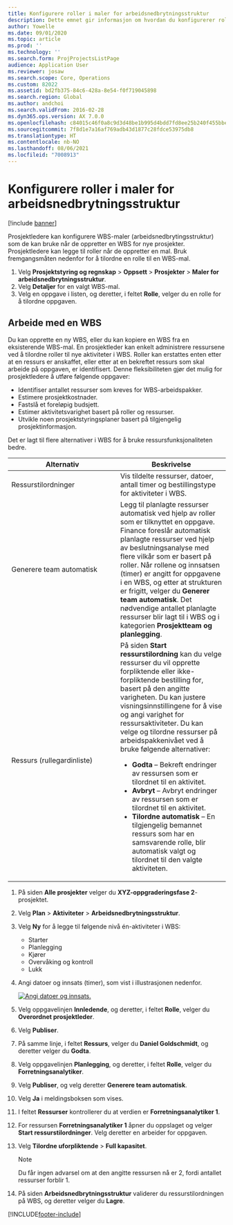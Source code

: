 ```yaml
---
title: Konfigurere roller i maler for arbeidsnedbrytningsstruktur
description: Dette emnet gir informasjon om hvordan du konfigurerer rolleinformasjon i maler for arbeidsnedbrytingsstruktur.
author: Yowelle
ms.date: 09/01/2020
ms.topic: article
ms.prod: ''
ms.technology: ''
ms.search.form: ProjProjectsListPage
audience: Application User
ms.reviewer: josaw
ms.search.scope: Core, Operations
ms.custom: 82022
ms.assetid: bd2fb375-84c6-428a-8e54-f0f719045898
ms.search.region: Global
ms.author: andchoi
ms.search.validFrom: 2016-02-28
ms.dyn365.ops.version: AX 7.0.0
ms.openlocfilehash: c84015c46f0a8c9d3d48be1b995d4bdd7fd8ee25b240f455bbe2031f42adc0f5
ms.sourcegitcommit: 7f8d1e7a16af769adb43d1877c28fdce53975db8
ms.translationtype: HT
ms.contentlocale: nb-NO
ms.lasthandoff: 08/06/2021
ms.locfileid: "7008913"
---
```

# <a name="set-up-roles-on-work-breakdown-structure-templates"></a>Konfigurere roller i maler for arbeidsnedbrytningsstruktur

[!include [banner](../includes/banner.md)]

Prosjektledere kan konfigurere WBS-maler (arbeidsnedbrytingsstruktur) som de kan bruke når de oppretter en WBS for nye prosjekter. Prosjektledere kan legge til roller når de oppretter en mal. Bruk fremgangsmåten nedenfor for å tilordne en rolle til en WBS-mal.

1. Velg **Prosjektstyring og regnskap** > **Oppsett** > **Prosjekter** > **Maler for arbeidsnedbrytningsstruktur**.
2. Velg **Detaljer** for en valgt WBS-mal.
3. Velg en oppgave i listen, og deretter, i feltet **Rolle**, velger du en rolle for å tilordne oppgaven.

## <a name="work-with-a-wbs"></a>Arbeide med en WBS

Du kan opprette en ny WBS, eller du kan kopiere en WBS fra en eksisterende WBS-mal. En prosjektleder kan enkelt administrere ressursene ved å tilordne roller til nye aktiviteter i WBS. Roller kan erstattes enten etter at en ressurs er anskaffet, eller etter at en bekreftet ressurs som skal arbeide på oppgaven, er identifisert. Denne fleksibiliteten gjør det mulig for prosjektledere å utføre følgende oppgaver:

- Identifiser antallet ressurser som kreves for WBS-arbeidspakker.
- Estimere prosjektkostnader.
- Fastslå et foreløpig budsjett.
- Estimer aktivitetsvarighet basert på roller og ressurser.
- Utvikle noen prosjektstyringsplaner basert på tilgjengelig prosjektinformasjon.

Det er lagt til flere alternativer i WBS for å bruke ressursfunksjonaliteten bedre.

<table>
<colgroup>
<col width="50%" />
<col width="50%" />
</colgroup>
<thead>
<tr class="header">
<th>Alternativ</th>
<th>Beskrivelse</th>
</tr>
</thead>
<tbody>
<tr class="odd">
<td>Ressurstilordninger</td>
<td>Vis tildelte ressurser, datoer, antall timer og bestillingstype for aktiviteter i WBS.</td>
</tr>
<tr class="even">
<td>Generere team automatisk</td>
<td>Legg til planlagte ressurser automatisk ved hjelp av roller som er tilknyttet en oppgave. Finance foreslår automatisk planlagte ressurser ved hjelp av beslutningsanalyse med flere vilkår som er basert på roller. Når rollene og innsatsen (timer) er angitt for oppgavene i en WBS, og etter at strukturen er frigitt, velger du <strong>Generer team automatisk</strong>. Det nødvendige antallet planlagte ressurser blir lagt til i WBS og i kategorien <strong>Prosjektteam og planlegging</strong>.</td>
</tr>
<tr class="odd">
<td>Ressurs (rullegardinliste)</td>
<td>På siden <strong>Start ressurstilordning</strong> kan du velge ressurser du vil opprette forpliktende eller ikke-forpliktende bestilling for, basert på den angitte varigheten. Du kan justere visningsinnstillingene for å vise og angi varighet for ressursaktiviteter. Du kan velge og tilordne ressurser på arbeidspakkenivået ved å bruke følgende alternativer:
<ul>
<li><strong>Godta</strong> – Bekreft endringer av ressursen som er tilordnet til en aktivitet.</li>
<li><strong>Avbryt</strong> – Avbryt endringer av ressursen som er tilordnet til en aktivitet.</li>
<li><strong>Tilordne automatisk</strong> – En tilgjengelig bemannet ressurs som har en samsvarende rolle, blir automatisk valgt og tilordnet til den valgte aktiviteten.</li>
</ul></td>
</tr>
</tbody>
</table>

1. På siden **Alle prosjekter** velger du **XYZ-oppgraderingsfase 2**-prosjektet.
2. Velg **Plan** > **Aktiviteter** > **Arbeidsnedbrytningsstruktur**.
3. Velg **Ny** for å legge til følgende nivå én-aktiviteter i WBS:

    - Starter
    - Planlegging
    - Kjører
    - Overvåking og kontroll
    - Lukk

4. Angi datoer og innsats (timer), som vist i illustrasjonen nedenfor.

    [![Angi datoer og innsats.](./media/projectresourcing10.jpg)](./media/projectresourcing10.jpg)

5. Velg oppgavelinjen **Innledende**, og deretter, i feltet **Rolle**, velger du **Overordnet prosjektleder**.
6. Velg **Publiser**.
7. På samme linje, i feltet **Ressurs**, velger du **Daniel Goldschmidt**, og deretter velger du **Godta**.
8. Velg oppgavelinjen **Planlegging**, og deretter, i feltet **Rolle**, velger du **Forretningsanalytiker**.
9. Velg **Publiser**, og velg deretter **Generere team automatisk**.
10. Velg **Ja** i meldingsboksen som vises.
11. I feltet **Ressurser** kontrollerer du at verdien er **Forretningsanalytiker 1**.
12. For ressursen **Forretningsanalytiker 1** åpner du oppslaget og velger **Start ressurstilordninger**. Velg deretter en arbeider for oppgaven.
13. Velg **Tilordne uforpliktende** &gt; **Full kapasitet**.

    > [!NOTE] 
    > Du får ingen advarsel om at den angitte ressursen nå er 2, fordi antallet ressurser forblir 1.

14. På siden **Arbeidsnedbrytningsstruktur** validerer du ressurstilordningen på WBS, og deretter velger du **Lagre**.


[!INCLUDE[footer-include](../includes/footer-banner.md)]